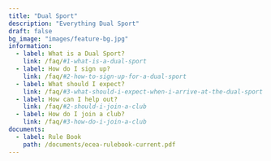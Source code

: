 ```yaml
---
title: "Dual Sport"
description: "Everything Dual Sport"
draft: false
bg_image: "images/feature-bg.jpg"
information:
  - label: What is a Dual Sport?
    link: /faq/#1-what-is-a-dual-sport
  - label: How do I sign up?
    link: /faq/#2-how-to-sign-up-for-a-dual-sport
  - label: What should I expect?
    link: /faq/#3-what-should-i-expect-when-i-arrive-at-the-dual-sport
  - label: How can I help out?
    link: /faq/#2-should-i-join-a-club
  - label: How do I join a club?
    link: /faq/#3-how-do-i-join-a-club
documents:
  - label: Rule Book
    path: /documents/ecea-rulebook-current.pdf
---
```

